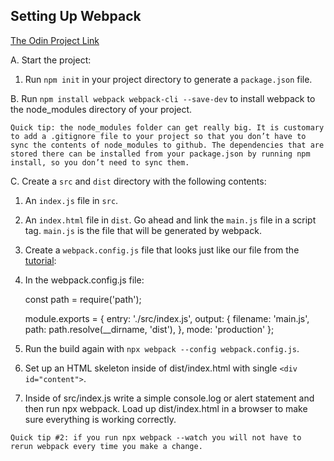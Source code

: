 ## Setting Up Webpack

[The Odin Project Link](https://www.theodinproject.com/lessons/node-path-javascript-restaurant-page)

A. Start the project:

  1. Run ```npm init``` in your project directory to generate a ```package.json``` file.

B. Run ```npm install webpack webpack-cli --save-dev``` to install webpack to the node_modules directory of your project.

    Quick tip: the node_modules folder can get really big. It is customary to add a .gitignore file to your project so that you don’t have to sync the contents of node_modules to github. The dependencies that are stored there can be installed from your package.json by running npm install, so you don’t need to sync them.

C. Create a ```src``` and ```dist``` directory with the following contents:

  1. An ```index.js``` file in ```src```.

  2. An ```index.html``` file in ```dist```. Go ahead and link the ```main.js``` file in a script tag. ```main.js``` is the file that will be generated by webpack.

  3. Create a ```webpack.config.js``` file that looks just like our file from the [tutorial](https://webpack.js.org/guides/getting-started/#using-a-configuration):

  4. In the webpack.config.js file:

      const path = require('path');

      module.exports = {
        entry: './src/index.js',
        output: {
          filename: 'main.js',
          path: path.resolve(__dirname, 'dist'),
        },
        mode: 'production'
      };   
      
  5. Run the build again with ```npx webpack --config webpack.config.js```.

  6. Set up an HTML skeleton inside of dist/index.html with single ```<div id="content">```.

  7. Inside of src/index.js write a simple console.log or alert statement and then run npx webpack. Load up dist/index.html in a browser to make sure everything is working correctly.

    Quick tip #2: if you run npx webpack --watch you will not have to rerun webpack every time you make a change.
    
    
